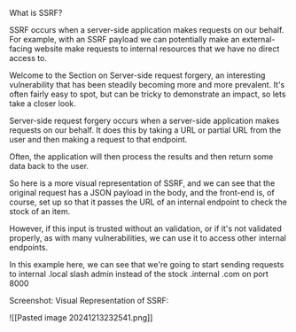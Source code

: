 What is SSRF?

SSRF occurs when a server-side application makes requests on our behalf. For example, with an SSRF payload we can potentially make an external-facing website make requests to internal resources that we have no direct access to.

Welcome to the Section on Server-side request forgery, an interesting vulnerability that has been steadily becoming more and more prevalent. It's often fairly easy to spot, but can be tricky to demonstrate an impact, so lets take a closer look.

Server-side request forgery occurs when a server-side application makes requests on our behalf. It does this by taking a URL or partial URL from the user and then making a request to that endpoint.

Often, the application will then process the results and then return some data back to the user. 

So here is a more visual representation of SSRF, and we can see that the original request has a JSON payload in the body, and the front-end is, of course, set up so that it passes the URL of an internal endpoint to check the stock of an item. 

However, if this input is trusted without an validation, or if it's not validated properly, as with many vulnerabilities, we can use it to access other internal endpoints.

In this example here, we can see that we're going to start sending requests to internal .local slash admin instead of the stock .internal .com on port 8000

Screenshot: Visual Representation of SSRF:

![[Pasted image 20241213232541.png]]

